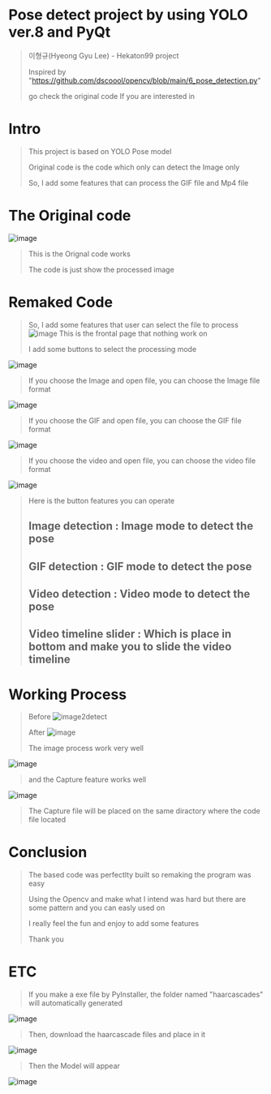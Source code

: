 # Pose detect project by using YOLO ver.8 and PyQt

> 이형규(Hyeong Gyu Lee) - Hekaton99 project
> 
> Inspired by "https://github.com/dscoool/opencv/blob/main/6_pose_detection.py"
> 
> go check the original code If you are interested in
>
> 
# Intro
> This project is based on YOLO Pose model
> 
> Original code is the code which only can detect the Image only
> 
> So, I add some features that can process the GIF file and Mp4 file
>
# The Original code
![image](https://github.com/user-attachments/assets/2c776fb3-f141-432d-bce9-bad2fa3169ce)
> This is the Orignal code works
> 
> The code is just show the processed image
>
# Remaked Code
> So, I add some features that user can select the file to process
![image](https://github.com/user-attachments/assets/de98e9f9-a2b2-4030-933c-1681dd50449e)
> This is the frontal page that nothing work on
> 
> I add some buttons to select the processing mode
>
![image](https://github.com/user-attachments/assets/95ec4054-d38d-49bc-993c-3499ae92bd98)
>
> If you choose the Image and open file, you can choose the Image file format
>
![image](https://github.com/user-attachments/assets/7ece52d6-1612-4858-9a12-b394b195a526)
>
> If you choose the GIF and open file, you can choose the GIF file format
>
![image](https://github.com/user-attachments/assets/19f8dfe2-8647-44d7-bb9f-39720026202d)
>
> If you choose the video and open file, you can choose the video file format 
>
![image](https://github.com/user-attachments/assets/5f385378-b341-4444-b95d-87018895e281)
>
> Here is the button features you can operate
> 
> ## Image detection : Image mode to detect the pose
> 
> ## GIF detection : GIF mode to detect the pose
> 
> ## Video detection : Video mode to detect the pose
>
> ## Video timeline slider : Which is place in bottom and make you to slide the video timeline 
> 
# Working Process
> Before
![image2detect](https://github.com/user-attachments/assets/9a15ec9d-6140-41e7-9768-7c9b512fcc37)
>
> After
![image](https://github.com/user-attachments/assets/56aeb577-1ca4-4b8a-8012-904a1edb8ff1)
>
> The image process work very well
> 
![image](https://github.com/user-attachments/assets/0cd66b69-aba1-42c7-9a99-97b7dcc0aae0)
> and the Capture feature works well
>
![image](https://github.com/user-attachments/assets/a66f618a-1683-4c0c-bc61-913844e8180d)
>
>
>
> The Capture file will be placed on the same diractory where the code file located
>
# Conclusion
> The based code was perfectlty built so remaking the program was easy
> 
> Using the Opencv and make what I intend was hard but there are some pattern and you can easly used on
> 
> I really feel the fun and enjoy to add some features
> 
> Thank you
>
# ETC
> If you make a exe file by PyInstaller, the folder named "haarcascades" will automatically generated
>
![image](https://github.com/user-attachments/assets/9c53ddf3-6f1c-4a95-9c62-bd250225f191)
>
> Then, download the haarcascade files and place in it
>
![image](https://github.com/user-attachments/assets/70ce0585-aadc-4c1b-beef-76087fb7ffc5)
>
> Then the Model will appear
>
![image](https://github.com/user-attachments/assets/ce124dad-6f41-4785-af29-28b39b30bf4d)




